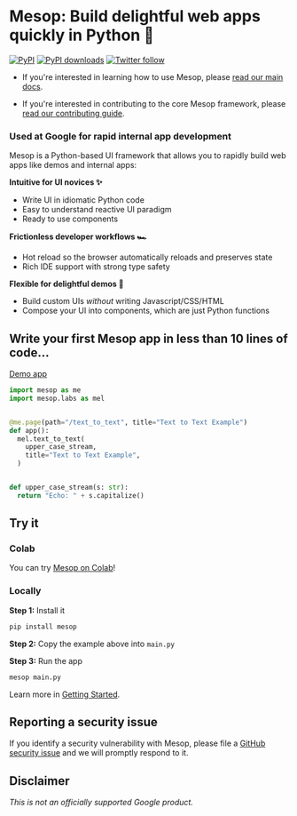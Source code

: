 # Mesop: Build delightful web apps quickly in Python 🚀

[![PyPI](https://img.shields.io/pypi/v/mesop)](https://pypi.org/project/mesop/)
[![PyPI downloads](https://img.shields.io/pypi/dm/mesop)](https://pypi.org/project/mesop/)
[![Twitter follow](https://img.shields.io/twitter/follow/mesop_dev?style=social&label=follow)](https://twitter.com/mesop_dev)

- If you're interested in learning how to use Mesop, please [read our main docs](https://mesop-dev.github.io/mesop/).

- If you're interested in contributing to the core Mesop framework, please [read our contributing guide](https://mesop-dev.github.io/mesop/internal/contributing/).

### Used at Google for rapid internal app development

Mesop is a Python-based UI framework that allows you to rapidly build web apps like demos and internal apps:

**Intuitive for UI novices ✨**

- Write UI in idiomatic Python code
- Easy to understand reactive UI paradigm
- Ready to use components

**Frictionless developer workflows 🏎️**

- Hot reload so the browser automatically reloads and preserves state
- Rich IDE support with strong type safety

**Flexible for delightful demos 🤩**

- Build custom UIs _without_ writing Javascript/CSS/HTML
- Compose your UI into components, which are just Python functions

## Write your first Mesop app in less than 10 lines of code...

[Demo app](https://mesop-dev.github.io/mesop/demo/?demo=text_to_text)

```python
import mesop as me
import mesop.labs as mel


@me.page(path="/text_to_text", title="Text to Text Example")
def app():
  mel.text_to_text(
    upper_case_stream,
    title="Text to Text Example",
  )


def upper_case_stream(s: str):
  return "Echo: " + s.capitalize()
```

</div>

## Try it

### Colab

You can try [Mesop on Colab](https://colab.research.google.com/github/google/mesop/blob/main/notebooks/mesop_colab_getting_started.ipynb)!

### Locally

**Step 1:** Install it

```sh
pip install mesop
```

**Step 2:** Copy the example above into `main.py`

**Step 3:** Run the app

```sh
mesop main.py
```

Learn more in [Getting Started](https://mesop-dev.github.io/mesop/getting-started/installing/).

## Reporting a security issue

If you identify a security vulnerability with Mesop, please file a [GitHub security issue](https://github.com/google/mesop/security/policy) and we will promptly respond to it.

## Disclaimer

_This is not an officially supported Google product._
